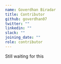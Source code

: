 ```yaml
---
name: Goverdhan Biradar
title: Contributor
github: goverdhan07
twitter: ""
linkedin: ""
slack: ""
joining_date: ""
role: contributor
---
```


Still waiting for this
